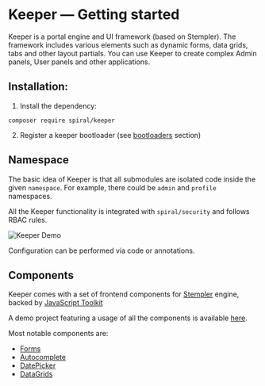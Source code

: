 # Keeper — Getting started

Keeper is a portal engine and UI framework (based on Stempler). The framework includes various elements such as dynamic forms, 
data grids, tabs and other layout partials. You can use Keeper to create complex Admin panels, User panels and other 
applications.

## Installation:

1. Install the dependency:

```terminal
composer require spiral/keeper
```

2. Register a keeper bootloader (see [bootloaders](../keeper/bootloaders.md) section)

## Namespace

The basic idea of Keeper is that all submodules are isolated code inside the given `namespace`. For example, there 
could be `admin` and `profile` namespaces.

All the Keeper functionality is integrated with `spiral/security` and follows RBAC rules. 

![Keeper Demo](https://user-images.githubusercontent.com/796136/81418518-79353800-9155-11ea-8266-e19fb2cce45a.png)

Configuration can be performed via code or annotations.

## Components

Keeper comes with a set of frontend components for [Stempler](../stempler/basics.md) engine, backed 
by [JavaScript Toolkit](https://github.com/spiral/toolkit)

A demo project featuring a usage of all the components is available [here](https://github.com/spiral/app-keeper).

Most notable components are:

- [Forms](../keeper/components.md#forms)
- [Autocomplete](../keeper/components.md#forms-autocomplete)
- [DatePicker](../keeper/components.md#forms-datepicker)
- [DataGrids](../keeper/components.md#datagrids)


